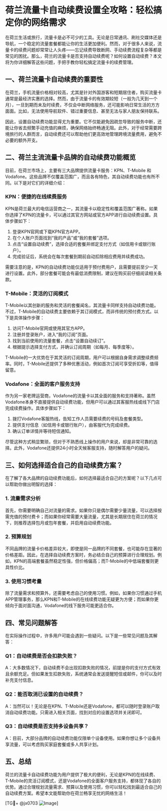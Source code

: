# 荷兰流量卡自动续费设置全攻略：轻松搞定你的网络需求

在荷兰生活或旅行，流量卡是必不可少的工具。无论是日常通讯、刷社交媒体还是导航，一个稳定的流量套餐都能让你的生活更加便利。然而，对于很多人来说，流量卡的续费问题却常常让人头疼——忘记续费导致断网、手动续费流程复杂等都是常见的困扰。那么，荷兰的流量卡是否支持自动续费呢？如何设置自动续费？本文将为你详细解答这些问题，手把手教你轻松搞定流量卡的续费管理。

## 一、荷兰流量卡自动续费的重要性

在荷兰，手机流量价格相对较高，尤其是针对外国游客和短期居住者，购买流量卡通常是最经济实惠的选择。然而，由于流量卡的有效期较短（一般为几天到一个月），一旦到期而未及时续费，不仅会中断网络服务，还可能影响日常生活的方方面面。比如，无法使用导航软件、错过重要信息、甚至无法与家人朋友保持联系。

因此，设置自动续费功能显得尤为重要。它不仅能避免因疏忽导致的服务中断，还能让你省去频繁手动充值的麻烦，确保网络始终畅通无阻。此外，对于经常需要跨境旅行的人群而言，自动续费还可以帮助他们更高效地管理跨境流量费用，避免不必要的额外开支。

## 二、荷兰主流流量卡品牌的自动续费功能概览

目前，在荷兰市场上，主要有三大品牌提供流量卡服务：KPN、T-Mobile 和 Vodafone。这些品牌不仅覆盖范围广，而且各有特色，其自动续费功能也有所不同。以下是对它们的详细介绍：

### KPN：便捷的在线续费服务

KPN是荷兰最大的电信运营商之一，其流量卡以稳定性和覆盖范围广著称。如果你选择了KPN的流量卡，可以通过其官方网站或官方APP进行自动续费设置。具体步骤如下：

1. 登录KPN官网或下载KPN官方APP。
2. 在个人账户页面找到“我的产品”或“我的套餐”选项。
3. 点击“设置自动续费”，选择合适的套餐并绑定支付方式（如信用卡或银行账户）。
4. 完成验证后，系统会在每次套餐到期前自动扣除相应费用并续费成功。

需要注意的是，KPN的自动续费功能仅适用于预付费用户，且需要提前至少一天进行设置。此外，部分套餐可能会有最低消费限制，建议在购买前仔细阅读相关条款。

### T-Mobile：灵活的订阅模式

T-Mobile以其创新的服务和灵活的套餐闻名，其流量卡同样支持自动续费功能。不过，T-Mobile的自动续费主要依赖于其订阅模式，而非传统的预付费方式。以下是具体操作步骤：

1. 访问T-Mobile官网或使用其官方APP。
2. 注册并登录账户，进入“我的订阅”页面。
3. 找到当前使用的流量套餐，点击“设置自动续订”。
4. 根据提示选择支付方式，并确认订阅周期（如每月、每季度等）。

T-Mobile的一大优势在于其灵活的订阅周期，用户可以根据自身需求调整续费频率。同时，T-Mobile还提供了多种优惠活动，例如首次订阅可享受折扣等，值得留意。

### Vodafone：全面的客户服务支持

作为另一家老牌运营商，Vodafone的流量卡以其全面的服务和支持著称。虽然Vodafone本身不直接提供自动续费功能，但用户可以通过其客服热线或线下门店完成续费操作。具体步骤如下：

1. 拨打Vodafone客服热线，告知工作人员需要续费的号码及套餐类型。
2. 提供支付信息（如信用卡或银行账户），由客服代为完成续费。
3. 确认订单详情并等待短信通知。

尽管这种方式稍显繁琐，但对于不熟悉线上操作的用户来说，却是非常可靠的选择。此外，Vodafone还提供24小时全天候客服支持，随时解答用户的疑问。

## 三、如何选择适合自己的自动续费方案？

在了解了各大品牌的自动续费功能后，如何选择最适合自己的方案呢？以下几点可以帮助你做出明智的选择：

### 1. 流量需求分析

首先，你需要明确自己对流量的需求。如果你只是偶尔需要少量流量，可以选择按需充值的预付费卡；而如果你经常需要大量流量，尤其是长期居住在荷兰的情况下，则推荐选择包月或包年套餐，并启用自动续费功能。

### 2. 预算规划

不同品牌的流量卡价格差异较大，即使是同一品牌的不同套餐，也可能存在显著的价格差距。因此，在选择自动续费方案时，务必结合自己的预算进行合理规划。例如，KPN的高端套餐虽然稳定性强，但价格偏高；而T-Mobile的中低端套餐则更具性价比。

### 3. 使用习惯考量

除了流量需求和预算外，还需要考虑自己的使用习惯。例如，如果你习惯通过手机APP管理事务，那么KPN和T-Mobile的在线续费功能无疑更为方便；而如果你更倾向于面对面沟通，Vodafone的线下服务可能更适合你。

## 四、常见问题解答

在实际操作过程中，许多用户可能会遇到一些疑问。以下是一些常见问题及其解答：

### Q1：自动续费是否会扣款失败？

A：大多数情况下，自动续费不会出现扣款失败的情况，前提是你的支付方式有效且余额充足。但如果发生扣款失败，系统通常会发送提醒短信或邮件，你可以及时补充支付信息。

### Q2：能否取消已设置的自动续费？

A：当然可以！无论是在KPN、T-Mobile还是Vodafone，都可以随时登录账户取消自动续费功能。只需进入相关页面，找到对应的设置选项并关闭即可。

### Q3：自动续费是否支持多设备共享？

A：目前，大部分品牌的自动续费功能仅限单个设备使用。如果你想让多个设备共享流量，可以考虑购买家庭套餐或多人共享计划。

## 五、总结

荷兰的流量卡自动续费功能为用户提供了极大的便利，无论是KPN的在线续费、T-Mobile的灵活订阅模式，还是Vodafone的全面客户服务支持，都体现了各自的优势。通过合理规划流量需求、预算以及使用习惯，你可以轻松找到最适合自己的自动续费方案。希望本文能帮助你在荷兰畅享无忧的网络生活！

[TG💪+ @jx0703 ![Image](https://github.com/user-attachments/assets/dbca1d08-cadb-493c-b0ec-ad6f7a83f270)]
